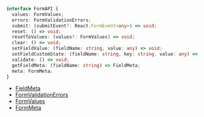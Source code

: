 ```typescript
interface FormAPI {
  values: FormValues;
  errors: FormValidationErrors;
  submit: (submitEvent?: React.FormEvent<any>) => void;
  reset: () => void;
  resetToValues: (values?: FormValues) => void;
  clear: () => void;
  setFieldValue: (fieldName: string, value: any) => void;
  setFieldCustomState: (fieldName: string, key: string, value: any) => void;
  validate: () => void;
  getFieldMeta: (fieldName: string) => FieldMeta;
  meta: FormMeta;
}
```

- [FieldMeta](./FieldMeta)
- [FormValidationErrors](./FormValidationErrors)
- [FormValues](./FormValues)
- [FormMeta](./FormMeta)
